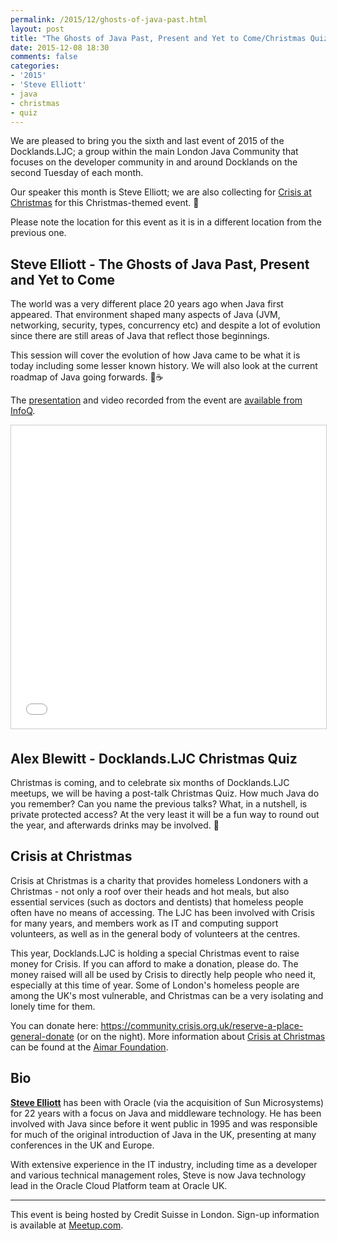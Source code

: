```yaml
---
permalink: /2015/12/ghosts-of-java-past.html
layout: post
title: "The Ghosts of Java Past, Present and Yet to Come/Christmas Quiz"
date: 2015-12-08 18:30
comments: false
categories: 
- '2015'
- 'Steve Elliott'
- java
- christmas
- quiz
---
```


We are pleased to bring you the sixth and last event of 2015 of the
Docklands.LJC; a group within the main London Java Community that focuses on
the developer community in and around Docklands on the second Tuesday of each
month.

Our speaker this month is Steve Elliott; we are also collecting for 
<a href="http://www.crisis.org.uk/">Crisis at Christmas</a>
for this Christmas-themed event. 🎄

Please note the location for this event as it is in a different location from
the previous one. 

<h2>Steve Elliott - The Ghosts of Java Past, Present and Yet to Come</h2>

The world was a very different place 20 years ago when Java first appeared. That
environment shaped many aspects of Java (JVM, networking, security, types,
concurrency etc) and despite a lot of evolution since there are still areas of
Java that reflect those beginnings.

This session will cover the evolution of how Java came to be what it is today
including some lesser known history. We will also look at the current roadmap of
Java going forwards. 👻☕️

The
<a href="//www.docklandsljc.uk/presentations/2015/SteveElliott-Ghosts-of-Java.pdf" rel="nofollow">presentation</a>
and video recorded from the event are 
<a href="https://www.infoq.com/presentations/java-past-present-future" rel="nofollow">available from InfoQ</a>.

<iframe src="//www.slideshare.net/slideshow/embed_code/key/ErtT634WIbEnbi" width="595" height="485" frameborder="0" marginwidth="0" marginheight="0" scrolling="no" style="border:1px solid #CCC; border-width:1px; margin-bottom:5px; max-width: 100%;" allowfullscreen> </iframe>

<h2>Alex Blewitt - Docklands.LJC Christmas Quiz</h2>

Christmas is coming, and to celebrate six months of Docklands.LJC meetups, we
will be having a post-talk Christmas Quiz. How much Java do you remember? Can
you name the previous talks? What, in a nutshell, is private protected access?
At the very least it will be a fun way to round out the year, and afterwards
drinks may be involved. 🍻 

<h2>Crisis at Christmas</h2>

Crisis at Christmas is a charity that provides homeless Londoners with a
Christmas - not only a roof over their heads and hot meals, but also essential
services (such as doctors and dentists) that homeless people often have no
means of accessing. The LJC has been involved with Crisis for many years, and
members work as IT and computing support volunteers, as well as in the general
body of volunteers at the centres.

This year, Docklands.LJC is holding a special Christmas event to raise money
for Crisis. If you can afford to make a donation, please do. The money raised
will all be used by Crisis to directly help people who need it, especially at
this time of year. Some of London's homeless people are among the UK's most
vulnerable, and Christmas can be a very isolating and lonely time for them.

You can donate here: <a href="https://community.crisis.org.uk/reserve-a-place-general-donate">https://community.crisis.org.uk/reserve-a-place-general-donate</a> (or on the night). More information about <a href="http://christmas.crisis.org.uk/">Crisis at Christmas</a> can be found at the <a href="http://www.aimarfoundation.org/ccsignup/">Aimar Foundation</a>. 

<h2>Bio</h2>

<b><a href="https://twitter.com/jaberwok">Steve Elliott</a></b> has been with Oracle
(via the acquisition of Sun Microsystems) for 22 years with a focus on Java and
middleware technology. He has been involved with Java since before it went
public in 1995 and was responsible for much of the original introduction of
Java in the UK, presenting at many conferences in the UK and Europe.

With extensive experience in the IT industry, including time as a developer and
various technical management roles, Steve is now Java technology lead in the
Oracle Cloud Platform team at Oracle UK.

<hr/>
This event is being hosted by Credit Suisse in London. Sign-up information is
available at <a
href="http://www.meetup.com/Londonjavacommunity/events/227108236/">Meetup.com</a>.

